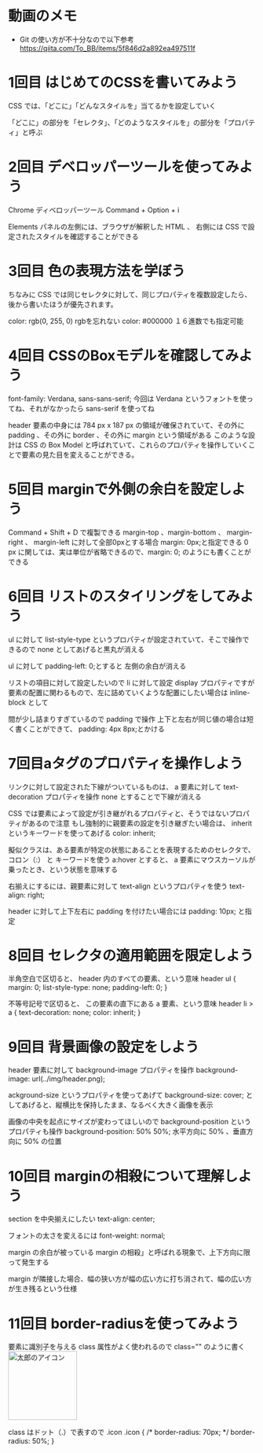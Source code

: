 # 動画のメモ

- Git の使い方が不十分なので以下参考
https://qiita.com/To_BB/items/5f846d2a892ea497511f

# 1回目 はじめてのCSSを書いてみよう 
CSS では、「どこに」「どんなスタイルを」当てるかを設定していく

「どこに」の部分を「セレクタ」、「どのようなスタイルを」の部分を「プロパティ」と呼ぶ
# 2回目 デベロッパーツールを使ってみよう
Chrome ディベロッパーツール
Command + Option + i 

Elements パネルの左側には、ブラウザが解釈した HTML 、
右側には CSS で設定されたスタイルを確認することができる
# 3回目 色の表現方法を学ぼう
ちなみに CSS では同じセレクタに対して、同じプロパティを複数設定したら、後から書いたほうが優先されます。

  color: rgb(0, 255, 0)
rgbを忘れない
  color: #000000
１６進数でも指定可能
# 4回目 CSSのBoxモデルを確認してみよう
font-family: Verdana, sans-sans-serif;
今回は Verdana というフォントを使ってね、それがなかったら sans-serif を使ってね

header 要素の中身には 784 px x 187 px の領域が確保されていて、その外に padding 、その外に border 、その外に margin という領域がある
このような設計は CSS の Box Model と呼ばれていて、これらのプロパティを操作していくことで要素の見た目を変えることができる。
# 5回目 marginで外側の余白を設定しよう
Command + Shift + D で複製できる
margin-top 、margin-bottom 、 margin-right 、 margin-left に対して全部0pxとする場合 margin: 0px;と指定できる
0 px に関しては、実は単位が省略できるので、margin: 0; のようにも書くことができる
# 6回目 リストのスタイリングをしてみよう
ul に対して list-style-type というプロパティが設定されていて、そこで操作できるので none としてあげると黒丸が消える

ul に対して padding-left: 0;とすると
左側の余白が消える

リストの項目に対して設定したいので li に対して設定
display プロパティですが要素の配置に関わるもので、左に詰めていくような配置にしたい場合は inline-block として

間が少し詰まりすぎているので padding で操作
上下と左右が同じ値の場合は短く書くことができて、 padding: 4px 8px;とかける

# 7回目aタグのプロパティを操作しよう
リンクに対して設定された下線がついているものは、
a 要素に対して text-decoration プロパティを操作
none とすることで下線が消える

CSS では要素によって設定が引き継がれるプロパティと、そうではないプロパティがあるので注意
もし強制的に親要素の設定を引き継ぎたい場合は、 inherit というキーワードを使ってあげる
color: inherit;

擬似クラスは、ある要素が特定の状態にあることを表現するためのセレクタで、コロン（:） と キーワードを使う
a:hover とすると、 a 要素にマウスカーソルが乗ったとき、という状態を意味する

右揃えにするには、親要素に対して text-align というプロパティを使う
text-align: right;

header に対して上下左右に padding を付けたい場合には padding: 10px; と指定

# 8回目 セレクタの適用範囲を限定しよう
半角空白で区切ると、 header 内のすべての要素、という意味
header ul {
  margin: 0;
  list-style-type: none;
  padding-left: 0;
}

不等号記号で区切ると、 この要素の直下にある a 要素、という意味
header li > a {
  text-decoration: none;
  color: inherit;
}

# 9回目 背景画像の設定をしよう
header 要素に対して background-image プロパティを操作
background-image: url(../img/header.png);

ackground-size というプロパティを使ってあげて
background-size: cover;
としてあげると、縦横比を保持したまま、なるべく大きく画像を表示

画像の中央を起点にサイズが変わってほしいので background-position というプロパティも操作
background-position: 50% 50%;
水平方向に 50% 、垂直方向に 50% の位置

# 10回目 marginの相殺について理解しよう
section を中央揃えにしたい
text-align: center;

フォントの太さを変えるには
font-weight: normal;

margin の余白が被っている
margin の相殺」と呼ばれる現象で、上下方向に限って発生する

margin が隣接した場合、幅の狭い方が幅の広い方に打ち消されて、幅の広い方が生き残るという仕様

# 11回目 border-radiusを使ってみよう
要素に識別子を与える
class 属性がよく使われるので class="" のように書く
<img src="img/taro.png" width="140" height="140" alt="太郎のアイコン" class="icon">

class はドット（.）で表すので .icon
.icon {
  /* border-radius: 70px; */
  border-radius: 50%;
}
